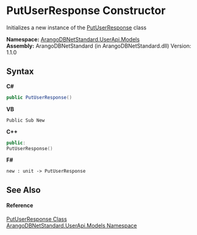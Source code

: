 # PutUserResponse Constructor 
 

Initializes a new instance of the <a href="909a83dc-8799-11fb-f066-f84f00579bef">PutUserResponse</a> class

**Namespace:**&nbsp;<a href="3f782427-687a-00ed-a402-dbe7f114707d">ArangoDBNetStandard.UserApi.Models</a><br />**Assembly:**&nbsp;ArangoDBNetStandard (in ArangoDBNetStandard.dll) Version: 1.1.0

## Syntax

**C#**<br />
``` C#
public PutUserResponse()
```

**VB**<br />
``` VB
Public Sub New
```

**C++**<br />
``` C++
public:
PutUserResponse()
```

**F#**<br />
``` F#
new : unit -> PutUserResponse
```


## See Also


#### Reference
<a href="909a83dc-8799-11fb-f066-f84f00579bef">PutUserResponse Class</a><br /><a href="3f782427-687a-00ed-a402-dbe7f114707d">ArangoDBNetStandard.UserApi.Models Namespace</a><br />